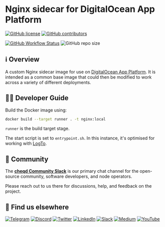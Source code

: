 # Nginx sidecar for DigitalOcean App Platform

[![GitHub license](https://img.shields.io/github/license/cheqd/nginx?color=blue&style=flat-square)](https://github.com/cheqd/nginx/blob/main/LICENSE) [![GitHub contributors](https://img.shields.io/github/contributors/cheqd/nginx?label=contributors%20%E2%9D%A4%EF%B8%8F&style=flat-square)](https://github.com/cheqd/nginx/graphs/contributors)

[![GitHub Workflow Status](https://img.shields.io/github/actions/workflow/status/cheqd/nginx/dispatch.yml?label=workflows&style=flat-square)](https://github.com/cheqd/nginx/actions/workflows/dispatch.yml) ![GitHub repo size](https://img.shields.io/github/repo-size/cheqd/nginx?style=flat-square)

## ℹ️ Overview

A custom Nginx sidecar image for use on [DigitalOcean App Platform](https://docs.digitalocean.com/products/app-platform/). It is intended as a common base image that could then be modified to work across a variety of different deployments.

## 🧑‍💻 Developer Guide

Build the Docker image using:

```bash
docker build --target runner . -t nginx:local
```

`runner` is the build target stage.

The start script is set to `entrypoint.sh`. In this instance, it's optimised for working with [LogTo](https://docs.logto.io/docs/tutorials/get-started/).

## 💬 Community

The [**cheqd Community Slack**](http://cheqd.link/join-cheqd-slack) is our primary chat channel for the open-source community, software developers, and node operators.

Please reach out to us there for discussions, help, and feedback on the project.

## 🙋 Find us elsewhere

[![Telegram](https://img.shields.io/badge/Telegram-2CA5E0?style=for-the-badge\&logo=telegram\&logoColor=white)](https://t.me/cheqd) [![Discord](https://img.shields.io/badge/Discord-7289DA?style=for-the-badge\&logo=discord\&logoColor=white)](http://cheqd.link/discord-github) [![Twitter](https://img.shields.io/badge/Twitter-1DA1F2?style=for-the-badge\&logo=twitter\&logoColor=white)](https://twitter.com/intent/follow?screen\_name=cheqd\_io) [![LinkedIn](https://img.shields.io/badge/LinkedIn-0077B5?style=for-the-badge\&logo=linkedin\&logoColor=white)](http://cheqd.link/linkedin) [![Slack](https://img.shields.io/badge/Slack-4A154B?style=for-the-badge\&logo=slack\&logoColor=white)](http://cheqd.link/join-cheqd-slack) [![Medium](https://img.shields.io/badge/Medium-12100E?style=for-the-badge\&logo=medium\&logoColor=white)](https://blog.cheqd.io) [![YouTube](https://img.shields.io/badge/YouTube-FF0000?style=for-the-badge\&logo=youtube\&logoColor=white)](https://www.youtube.com/channel/UCBUGvvH6t3BAYo5u41hJPzw/)
